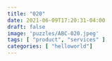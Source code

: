 ```yaml
---
title: "020"
date: 2021-06-09T17:20:31-04:00
draft: false
image: 'puzzles/ABC-020.jpeg'
tags: [ "product", "services" ]
categories: [ "helloworld"]
---
```


